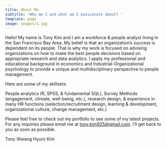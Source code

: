 ```yaml
---
title: About Me
subtitle: 'Who am I and what am I passionate about? '
template: page
image: images/1.jpg
---
```

Hello! My name is Tony Kim and I am a workforce & people analyst living in the San Francisco Bay Area. My belief is that an organization’s success is dependent on its people. That is why my work is focused on advising organizations on how to make the best people decisions based on appropriate research and data analytics. I apply my professional and educational background in economics and Industrial-Organizational psychology to provide a unique and multidisciplinary perspective to people management. 

Here are some of my skillsets: 

People analytics (R, SPSS, & fundamental SQL), Survey Methods (engagement, climate, well-being, etc.), research design, & experience in many HR functions (selection/recruitment design, learning & development, organizational culture, change management, etc.) 

Please feel free to check out my portfolio to see some of my latest projects. For any inquiries please email me at tony.kim925@gmail.com.  I’ll get back to you as soon as possible. 

Tony (Kwang Hyun) Kim 


